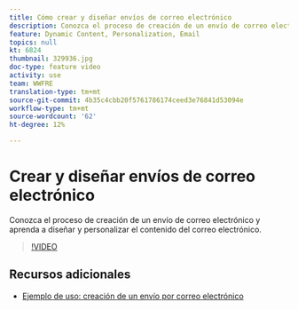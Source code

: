 ```yaml
---
title: Cómo crear y diseñar envíos de correo electrónico
description: Conozca el proceso de creación de un envío de correo electrónico y aprenda a diseñar y personalizar el contenido del correo electrónico.
feature: Dynamic Content, Personalization, Email
topics: null
kt: 6824
thumbnail: 329936.jpg
doc-type: feature video
activity: use
team: WWFRE
translation-type: tm+mt
source-git-commit: 4b35c4cbb20f5761786174ceed3e76841d53094e
workflow-type: tm+mt
source-wordcount: '62'
ht-degree: 12%

---
```



# Crear y diseñar envíos de correo electrónico

Conozca el proceso de creación de un envío de correo electrónico y aprenda a diseñar y personalizar el contenido del correo electrónico.

>[!VIDEO](https://video.tv.adobe.com/v/330941?quality=12)

## Recursos adicionales

* [Ejemplo de uso: creación de un envío por correo electrónico](https://experienceleague.adobe.com/docs/campaign-classic/using/designing-content/editing-html-content/use-case)
